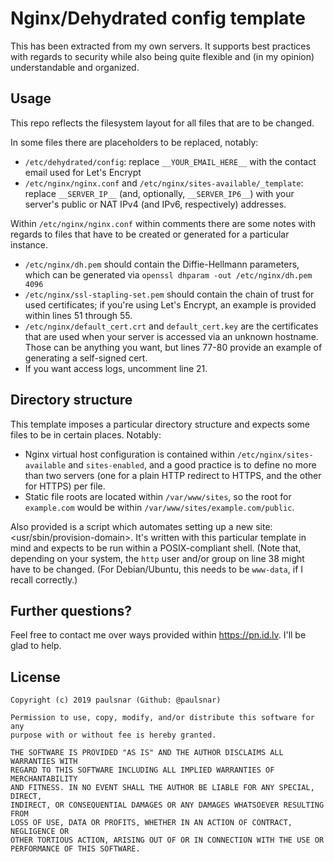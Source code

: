 # Nginx/Dehydrated config template

This has been extracted from my own servers. It supports best practices with regards
to security while also being quite flexible and (in my opinion) understandable and
organized.

## Usage

This repo reflects the filesystem layout for all files that are to be changed.

In some files there are placeholders to be replaced, notably:

* `/etc/dehydrated/config`: replace `__YOUR_EMAIL_HERE__` with the contact email
  used for Let's Encrypt
* `/etc/nginx/nginx.conf` and `/etc/nginx/sites-available/_template`:
  replace `__SERVER_IP__` (and, optionally, `__SERVER_IP6__`) with your server's
  public or NAT IPv4 (and IPv6, respectively) addresses.

Within `/etc/nginx/nginx.conf` within comments there are some notes with regards
to files that have to be created or generated for a particular instance.

* `/etc/nginx/dh.pem` should contain the Diffie-Hellmann parameters, which can
  be generated via `openssl dhparam -out /etc/nginx/dh.pem 4096`
* `/etc/nginx/ssl-stapling-set.pem` should contain the chain of trust for
  used certificates; if you're using Let's Encrypt, an example is provided
  within lines 51 through 55.
* `/etc/nginx/default_cert.crt` and `default_cert.key` are the certificates
  that are used when your server is accessed via an unknown hostname. Those
  can be anything you want, but lines 77-80 provide an example of generating
  a self-signed cert.
* If you want access logs, uncomment line 21.

## Directory structure

This template imposes a particular directory structure and expects some files
to be in certain places. Notably:

* Nginx virtual host configuration is contained within `/etc/nginx/sites-available`
  and `sites-enabled`, and a good practice is to define no more than two servers
  (one for a plain HTTP redirect to HTTPS, and the other for HTTPS) per file.
* Static file roots are located within `/var/www/sites`, so the root for
  `example.com` would be within `/var/www/sites/example.com/public`.

Also provided is a script which automates setting up a new site:
<usr/sbin/provision-domain>. It's written with this particular template in mind
and expects to be run within a POSIX-compliant shell. (Note that, depending on
your system, the `http` user and/or group on line 38 might have to be changed.
(For Debian/Ubuntu, this needs to be `www-data`, if I recall correctly.)

## Further questions?

Feel free to contact me over ways provided within <https://pn.id.lv>. I'll be
glad to help.

## License

```
Copyright (c) 2019 paulsnar (Github: @paulsnar)

Permission to use, copy, modify, and/or distribute this software for any
purpose with or without fee is hereby granted.

THE SOFTWARE IS PROVIDED "AS IS" AND THE AUTHOR DISCLAIMS ALL WARRANTIES WITH
REGARD TO THIS SOFTWARE INCLUDING ALL IMPLIED WARRANTIES OF MERCHANTABILITY
AND FITNESS. IN NO EVENT SHALL THE AUTHOR BE LIABLE FOR ANY SPECIAL, DIRECT,
INDIRECT, OR CONSEQUENTIAL DAMAGES OR ANY DAMAGES WHATSOEVER RESULTING FROM
LOSS OF USE, DATA OR PROFITS, WHETHER IN AN ACTION OF CONTRACT, NEGLIGENCE OR
OTHER TORTIOUS ACTION, ARISING OUT OF OR IN CONNECTION WITH THE USE OR
PERFORMANCE OF THIS SOFTWARE.
```
